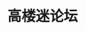 ---
description: 买房子的也需要了解了解业内人士的思路，毕竟几百万呢。
layout: post
results:
- primaryGenreName: News
  version: '1.0'
  formattedPrice: 免费
  genreIds:
  - '6009'
  - '6005'
  artworkUrl60: http://is5.mzstatic.com/image/thumb/Purple49/v4/f0/b1/31/f0b131c9-905a-1e74-c315-1df7883b6990/source/60x60bb.jpg
  minimumOsVersion: '5.1.1'
  appletvScreenshotUrls: []
  sellerName: shiyue tang
  supportedDevices:
  - iPhone-3GS
  - iPadWifi
  - iPad3G
  - iPodTouchThirdGen
  - iPhone4
  - iPodTouchFourthGen
  - iPad2Wifi
  - iPad23G
  - iPhone4S
  - iPadThirdGen
  - iPadThirdGen4G
  - iPhone5
  - iPodTouchFifthGen
  - iPadFourthGen
  - iPadFourthGen4G
  - iPadMini
  - iPadMini4G
  - iPhone5c
  - iPhone5s
  - iPhone6
  - iPhone6Plus
  - iPodTouchSixthGen
  genres:
  - 新闻
  - 社交
  currentVersionReleaseDate: '2016-04-19T01:16:28Z'
  trackName: 高楼迷论坛
  isVppDeviceBasedLicensingEnabled: true
  description: "高楼迷论坛阅读器  - 专为iPhone/iPad用户量身打造的浏览高楼迷论坛的第三方极速阅读工具。\n\n高楼迷社区论坛
    - 高楼迷论坛是大中华地区最大的摩天主题论坛,重点讨论全国范围内的摩天大楼,房地产和商业地产,城市建设,工程和建筑设计等,同时提供房地产、商业地产策划资料下载。\n\n功能特色:
    \n===========\n1.美观易用的用户界面,原汁原味的社区论坛。 \n2.专为手机排版文章,更方便阅读；离线下载更节省流量。 \n3.快捷方便的导航和工具栏,让你可以快速浏览文章和翻页。
    \n4.图文并茂支持高清图片。 \n5.支持离线内容、历史记录和书签。 \n6.支持快速回贴。 \n7.支持论坛所有板块分类。 \n8.支持全屏阅读模式。\n9.支持离线下载阅读。
    \n10.支持站内搜索。 \n11.支持日间/夜间阅读模式,夜间模式可调节亮度。 \n12.支持只看楼主功能。 \n13.支持用户中心。"
  price: 0
  trackId: 1100583491
  releaseDate: '2016-04-19T01:16:28Z'
  advisories:
  - 偶尔/轻度医药/医疗信息
  - 偶尔/轻微的成人/性暗示题材
  - 偶尔/轻微的现实暴力
  - 偶尔/轻微的烟酒或毒品使用或相关内容
  - 偶尔/轻微的亵渎或低俗幽默
  - 偶尔/轻微的色情内容或裸露
  - 偶尔/轻微的模拟赌博
  - 偶尔/轻微的惊悚/恐怖题材
  - 无限制网页访问
  - 偶尔/轻微的卡通或幻想暴力
  screenshotUrls:
  - http://a2.mzstatic.com/us/r30/Purple49/v4/d1/1d/6d/d11d6d78-0161-0f30-0fad-7eb0e8c8ad3b/screen1136x1136.jpeg
  - http://a3.mzstatic.com/us/r30/Purple49/v4/86/dd/b8/86ddb8fe-69ec-874f-1702-bce4cdc895b2/screen1136x1136.jpeg
  - http://a4.mzstatic.com/us/r30/Purple49/v4/9f/f4/83/9ff483c8-1849-2d26-93f9-2eea01a290c4/screen1136x1136.jpeg
  - http://a4.mzstatic.com/us/r30/Purple49/v4/11/b2/ea/11b2ea1c-8069-4e26-da80-8d5c35d74cbf/screen1136x1136.jpeg
  - http://a2.mzstatic.com/us/r30/Purple49/v4/29/2e/e0/292ee044-bf3c-3cc1-44f4-dc49552ee642/screen1136x1136.jpeg
  artistViewUrl: https://itunes.apple.com/cn/developer/shiyue-tang/id1070700683?uo=4
  primaryGenreId: 6009
  kind: software
  fileSizeBytes: '35998467'
  bundleId: com.read.box.gaoloumi
  trackContentRating: 17+
  trackCensoredName: 高楼迷论坛
  contentAdvisoryRating: 17+
  isGameCenterEnabled: false
  artistName: shiyue tang
  languageCodesISO2A:
  - EN
  - ZH
  features:
  - iosUniversal
  wrapperType: software
  artworkUrl512: http://is5.mzstatic.com/image/thumb/Purple49/v4/f0/b1/31/f0b131c9-905a-1e74-c315-1df7883b6990/source/512x512bb.jpg
  artworkUrl100: http://is5.mzstatic.com/image/thumb/Purple49/v4/f0/b1/31/f0b131c9-905a-1e74-c315-1df7883b6990/source/100x100bb.jpg
  trackViewUrl: https://geo.itunes.apple.com/cn/app/gao-lou-mi-lun-tan/id1100583491?mt=8&uo=4
  artistId: 1070700683
  currency: CNY
  ipadScreenshotUrls:
  - http://a1.mzstatic.com/us/r30/Purple49/v4/b9/bd/7f/b9bd7f9e-1331-26d3-5b23-d5fd2ce69b39/screen480x480.jpeg
  - http://a4.mzstatic.com/us/r30/Purple49/v4/a1/94/5e/a1945e19-315d-09c3-256c-a1716fe3976d/screen480x480.jpeg
  - http://a3.mzstatic.com/us/r30/Purple49/v4/55/1f/a1/551fa108-adb5-37d1-e514-90d72ac172fe/screen480x480.jpeg
category: 新闻
tags: tag1
resultCount: 1
title: 高楼迷论坛

---